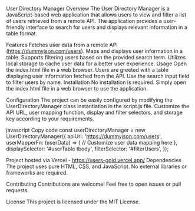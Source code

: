 User Directory Manager
Overview
The User Directory Manager is a JavaScript-based web application that allows users to view and filter a list of users retrieved from a remote API. The application provides a user-friendly interface to search for users and displays relevant information in a table format.

Features
Fetches user data from a remote API (https://dummyjson.com/users).
Maps and displays user information in a table.
Supports filtering users based on the provided search term.
Utilizes local storage to cache user data for a better user experience.
Usage
Open the index.html file in a web browser.
Users are greeted with a table displaying user information fetched from the API.
Use the search input field to filter users by name.
Installation
No installation is required. Simply open the index.html file in a web browser to use the application.

Configuration
The project can be easily configured by modifying the UserDirectoryManager class instantiation in the script.js file. Customize the API URL, user mapping function, display and filter selectors, and storage key according to your requirements.

javascript
Copy code
const userDirectoryManager = new UserDirectoryManager({
    apiUrl: 'https://dummyjson.com/users',
    userMapperFn: (userData) => {
        // Customize user data mapping here
    },
    displaySelector: '#userTable tbody',
    filterSelector: '#filterUsers',
});

Project hosted via Vercel - https://users-gold.vercel.app/
Dependencies
The project uses pure HTML, CSS, and JavaScript. No external libraries or frameworks are required.

Contributing
Contributions are welcome! Feel free to open issues or pull requests.

License
This project is licensed under the MIT License.
